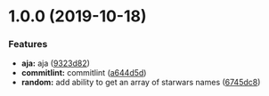 # 1.0.0 (2019-10-18)


### Features

* **aja:** aja ([9323d82](https://github.com/johinsDev/startwars-name/commit/9323d82d419145be5029ae4aa7bfb2c4fd1751f4))
* **commitlint:** commitlint ([a644d5d](https://github.com/johinsDev/startwars-name/commit/a644d5d6c29defec398d3142d5dd888d29e3f77f))
* **random:** add ability to get an array of starwars names ([6745dc8](https://github.com/johinsDev/startwars-name/commit/6745dc8a899f33b377c5f417ab4c0eed1daeecae))
